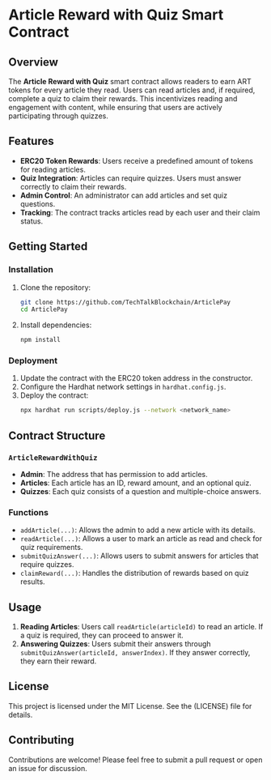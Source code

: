 

# Article Reward with Quiz Smart Contract

## Overview

The **Article Reward with Quiz** smart contract allows readers to earn ART tokens for every article they read. Users can read articles and, if required, complete a quiz to claim their rewards. This incentivizes reading and engagement with content, while ensuring that users are actively participating through quizzes.

## Features

- **ERC20 Token Rewards**: Users receive a predefined amount of tokens for reading articles.
- **Quiz Integration**: Articles can require quizzes. Users must answer correctly to claim their rewards.
- **Admin Control**: An administrator can add articles and set quiz questions.
- **Tracking**: The contract tracks articles read by each user and their claim status.

## Getting Started

### Installation

1. Clone the repository:
    ```bash
    git clone https://github.com/TechTalkBlockchain/ArticlePay
    cd ArticlePay
    ```

2. Install dependencies:
    ```bash
    npm install
    ```

### Deployment

1. Update the contract with the ERC20 token address in the constructor.
2. Configure the Hardhat network settings in `hardhat.config.js`.
3. Deploy the contract:
    ```bash
    npx hardhat run scripts/deploy.js --network <network_name>
    ```

## Contract Structure

### `ArticleRewardWithQuiz`

- **Admin**: The address that has permission to add articles.
- **Articles**: Each article has an ID, reward amount, and an optional quiz.
- **Quizzes**: Each quiz consists of a question and multiple-choice answers.

### Functions

- `addArticle(...)`: Allows the admin to add a new article with its details.
- `readArticle(...)`: Allows a user to mark an article as read and check for quiz requirements.
- `submitQuizAnswer(...)`: Allows users to submit answers for articles that require quizzes.
- `claimReward(...)`: Handles the distribution of rewards based on quiz results.

## Usage

1. **Reading Articles**: Users call `readArticle(articleId)` to read an article. If a quiz is required, they can proceed to answer it.
2. **Answering Quizzes**: Users submit their answers through `submitQuizAnswer(articleId, answerIndex)`. If they answer correctly, they earn their reward.

## License

This project is licensed under the MIT License. See the (LICENSE) file for details.

## Contributing

Contributions are welcome! Please feel free to submit a pull request or open an issue for discussion.
